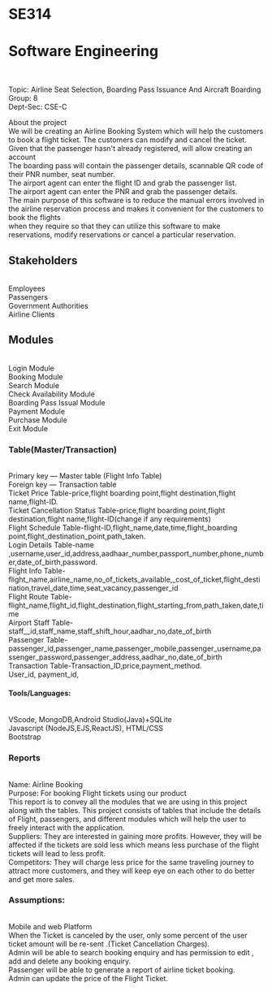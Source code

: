 # SE314
<h1>Software Engineering </h1><br>


Topic: Airline Seat Selection, Boarding Pass Issuance And Aircraft Boarding<br>
Group: 8<br>
Dept-Sec: CSE-C<br>


About the project<br>
We will be creating an Airline Booking System which will help the customers to book a flight ticket. The customers can modify and cancel the ticket.<br>
Given that the passenger hasn't already registered, will allow creating an account<br>
The boarding pass will contain the passenger details, scannable QR code of their PNR number, seat number.<br>
The airport agent can enter the flight ID and grab the passenger list.<br>
The airport agent can enter the PNR  and grab the passenger details.<br>
The main purpose of this software is to reduce the manual errors involved in the airline reservation process and makes it convenient for the customers to book the flights <br>when they require so that they can utilize this software to make reservations, modify reservations or cancel a particular reservation.<br>

<h2>Stakeholders</h2><br>
Employees<br>
Passengers<br>
Government Authorities<br>
Airline Clients<br>
<h2>Modules</h2> <br>
Login Module<br>
Booking Module<br>
Search Module<br>
Check Availability Module<br>
Boarding Pass Issual Module<br>
Payment Module<br>
Purchase Module<br>
Exit Module<br>

<h3>Table(Master/Transaction)</h3><br>
Primary key — Master table (Flight Info Table)<br>
Foreign key — Transaction table<br>
Ticket Price Table-price,flight boarding point,flight destination,flight name,flight-ID.<br>
Ticket Cancellation Status Table-price,flight boarding point,flight destination,flight name,flight-ID(change if any requirements)<br>
Flight Schedule Table-flight-ID,flight_name,date,time,flight_boarding point,flight_destination_point,path_taken.<br>
Login Details Table-name ,username,user_id,address,aadhaar_number,passport_number,phone_number,date_of_birth,password.<br>
Flight Info Table-flight_name,airline_name,no_of_tickets_available,_cost_of_ticket,flight_destination,travel_date,time,seat_vacancy,passenger_id<br>
Flight Route Table-flight_name,flight_id,flight_destination,flight_starting_from,path_taken,date,time<br>
Airport Staff Table-staff__id,staff_name,staff_shift_hour,aadhar_no,date_of_birth<br>
Passenger Table-passenger_id,passenger_name,passenger_mobile,passenger_username,passenger_password,passenger_address,aadhar_no,date_of_birth<br>
Transaction Table-Transaction_ID,price,payment_method.<br>
User_id, payment_id, <br>

<h4>Tools/Languages:</h4><br>
VScode, MongoDB,Android Studio(Java)+SQLite<br>
Javascript (NodeJS,EJS,ReactJS), HTML/CSS<br>
Bootstrap<br>




<h3>Reports</h3><br>
Name:  Airline Booking<br>
Purpose: For booking Flight tickets using our product<br>
This report is to convey all the modules that we are using in this project along with the tables. This project consists of tables that include the details of Flight, passengers, and different modules which will help the user to freely interact with the application.<br>
Suppliers: They are interested in gaining more profits. However, they will be affected if the tickets are sold less which means less purchase of the flight tickets will lead to less profit.<br>
Competitors:  They will charge less price for the same traveling journey to attract more customers, and they will keep eye on each other to do better and get more sales.<br>

<h3>Assumptions:</h3><br> 
Mobile and web Platform<br>
When the Ticket is canceled by the user, only some percent of the user ticket amount will be re-sent .(Ticket Cancellation Charges).<br>
Admin will be able to search booking enquiry and has permission to edit , add and delete any booking enquiry.<br>
Passenger will be able to generate a report of airline ticket booking.<br>
Admin can update  the price of the Flight Ticket.<br>


